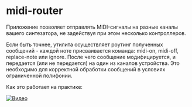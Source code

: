 # midi-router

Приложение позволяет отправлять MIDI-сигналы на разные каналы вашего синтезатора, не задействуя при этом несколько контроллеров.

Если быть точнее, утилита осуществляет роутинг полученных сообщений - каждой ноте присваивается команда: midi-on, midi-off, replace-note или ignore. После чего сообщение модифицируется, и передается (или не передается) на один из каналов устройства. Это необходимо для корректной обработки сообщений в условиях ограниченной полифонии.

Как это работает на практике:

[![Видео](http://img.youtube.com/vi/h1UsBiRZ8Tg/0.jpg)](https://www.youtube.com/watch?v=h1UsBiRZ8Tg "Как это работает на практике")
